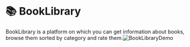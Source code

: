 # 📚 BookLibrary
BookLibrary is a platform on which you can get information about books, browse them sorted by category and rate them.![BookLibraryDemo](https://user-images.githubusercontent.com/33400631/139922750-4ac0e8cb-556b-4ea0-9000-68e6bc420b39.gif)
